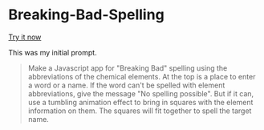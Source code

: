 # Breaking-Bad-Spelling

[Try it now](https://gulley.github.io/Breaking-Bad-Spelling/)

This was my initial prompt.
> Make a Javascript app for "Breaking Bad" spelling using the abbreviations of the chemical elements.
At the top is a place to enter a word or a name. If the word can't be spelled with element abbreviations, give the message "No spelling possible". But if it can, use a tumbling animation effect to bring in squares with the element information on them. The squares will fit together to spell the target name.

